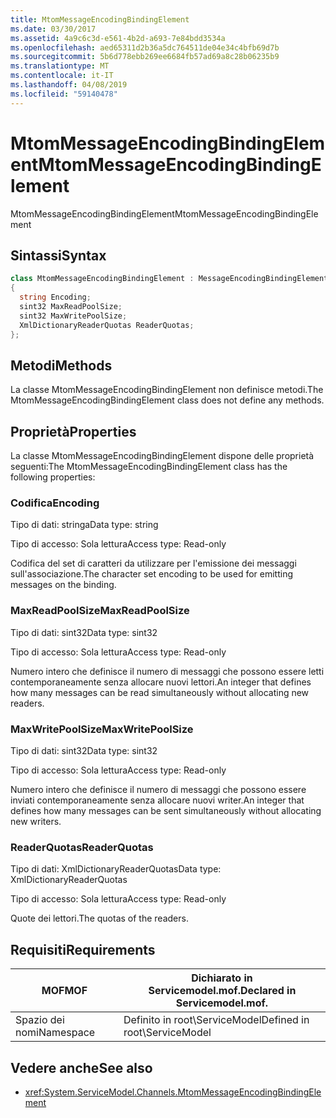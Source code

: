 ```yaml
---
title: MtomMessageEncodingBindingElement
ms.date: 03/30/2017
ms.assetid: 4a9c6c3d-e561-4b2d-a693-7e84bdd3534a
ms.openlocfilehash: aed65311d2b36a5dc764511de04e34c4bfb69d7b
ms.sourcegitcommit: 5b6d778ebb269ee6684fb57ad69a8c28b06235b9
ms.translationtype: MT
ms.contentlocale: it-IT
ms.lasthandoff: 04/08/2019
ms.locfileid: "59140478"
---
```

# <a name="mtommessageencodingbindingelement"></a><span data-ttu-id="fcee6-102">MtomMessageEncodingBindingElement</span><span class="sxs-lookup"><span data-stu-id="fcee6-102">MtomMessageEncodingBindingElement</span></span>
<span data-ttu-id="fcee6-103">MtomMessageEncodingBindingElement</span><span class="sxs-lookup"><span data-stu-id="fcee6-103">MtomMessageEncodingBindingElement</span></span>  
  
## <a name="syntax"></a><span data-ttu-id="fcee6-104">Sintassi</span><span class="sxs-lookup"><span data-stu-id="fcee6-104">Syntax</span></span>  
  
```csharp
class MtomMessageEncodingBindingElement : MessageEncodingBindingElement  
{  
  string Encoding;  
  sint32 MaxReadPoolSize;  
  sint32 MaxWritePoolSize;  
  XmlDictionaryReaderQuotas ReaderQuotas;  
};  
```  
  
## <a name="methods"></a><span data-ttu-id="fcee6-105">Metodi</span><span class="sxs-lookup"><span data-stu-id="fcee6-105">Methods</span></span>  
 <span data-ttu-id="fcee6-106">La classe MtomMessageEncodingBindingElement non definisce metodi.</span><span class="sxs-lookup"><span data-stu-id="fcee6-106">The MtomMessageEncodingBindingElement class does not define any methods.</span></span>  
  
## <a name="properties"></a><span data-ttu-id="fcee6-107">Proprietà</span><span class="sxs-lookup"><span data-stu-id="fcee6-107">Properties</span></span>  
 <span data-ttu-id="fcee6-108">La classe MtomMessageEncodingBindingElement dispone delle proprietà seguenti:</span><span class="sxs-lookup"><span data-stu-id="fcee6-108">The MtomMessageEncodingBindingElement class has the following properties:</span></span>  
  
### <a name="encoding"></a><span data-ttu-id="fcee6-109">Codifica</span><span class="sxs-lookup"><span data-stu-id="fcee6-109">Encoding</span></span>  
 <span data-ttu-id="fcee6-110">Tipo di dati: stringa</span><span class="sxs-lookup"><span data-stu-id="fcee6-110">Data type: string</span></span>  
  
 <span data-ttu-id="fcee6-111">Tipo di accesso: Sola lettura</span><span class="sxs-lookup"><span data-stu-id="fcee6-111">Access type: Read-only</span></span>  
  
 <span data-ttu-id="fcee6-112">Codifica del set di caratteri da utilizzare per l'emissione dei messaggi sull'associazione.</span><span class="sxs-lookup"><span data-stu-id="fcee6-112">The character set encoding to be used for emitting messages on the binding.</span></span>  
  
### <a name="maxreadpoolsize"></a><span data-ttu-id="fcee6-113">MaxReadPoolSize</span><span class="sxs-lookup"><span data-stu-id="fcee6-113">MaxReadPoolSize</span></span>  
 <span data-ttu-id="fcee6-114">Tipo di dati: sint32</span><span class="sxs-lookup"><span data-stu-id="fcee6-114">Data type: sint32</span></span>  
  
 <span data-ttu-id="fcee6-115">Tipo di accesso: Sola lettura</span><span class="sxs-lookup"><span data-stu-id="fcee6-115">Access type: Read-only</span></span>  
  
 <span data-ttu-id="fcee6-116">Numero intero che definisce il numero di messaggi che possono essere letti contemporaneamente senza allocare nuovi lettori.</span><span class="sxs-lookup"><span data-stu-id="fcee6-116">An integer that defines how many messages can be read simultaneously without allocating new readers.</span></span>  
  
### <a name="maxwritepoolsize"></a><span data-ttu-id="fcee6-117">MaxWritePoolSize</span><span class="sxs-lookup"><span data-stu-id="fcee6-117">MaxWritePoolSize</span></span>  
 <span data-ttu-id="fcee6-118">Tipo di dati: sint32</span><span class="sxs-lookup"><span data-stu-id="fcee6-118">Data type: sint32</span></span>  
  
 <span data-ttu-id="fcee6-119">Tipo di accesso: Sola lettura</span><span class="sxs-lookup"><span data-stu-id="fcee6-119">Access type: Read-only</span></span>  
  
 <span data-ttu-id="fcee6-120">Numero intero che definisce il numero di messaggi che possono essere inviati contemporaneamente senza allocare nuovi writer.</span><span class="sxs-lookup"><span data-stu-id="fcee6-120">An integer that defines how many messages can be sent simultaneously without allocating new writers.</span></span>  
  
### <a name="readerquotas"></a><span data-ttu-id="fcee6-121">ReaderQuotas</span><span class="sxs-lookup"><span data-stu-id="fcee6-121">ReaderQuotas</span></span>  
 <span data-ttu-id="fcee6-122">Tipo di dati: XmlDictionaryReaderQuotas</span><span class="sxs-lookup"><span data-stu-id="fcee6-122">Data type: XmlDictionaryReaderQuotas</span></span>  
  
 <span data-ttu-id="fcee6-123">Tipo di accesso: Sola lettura</span><span class="sxs-lookup"><span data-stu-id="fcee6-123">Access type: Read-only</span></span>  
  
 <span data-ttu-id="fcee6-124">Quote dei lettori.</span><span class="sxs-lookup"><span data-stu-id="fcee6-124">The quotas of the readers.</span></span>  
  
## <a name="requirements"></a><span data-ttu-id="fcee6-125">Requisiti</span><span class="sxs-lookup"><span data-stu-id="fcee6-125">Requirements</span></span>  
  
|<span data-ttu-id="fcee6-126">MOF</span><span class="sxs-lookup"><span data-stu-id="fcee6-126">MOF</span></span>|<span data-ttu-id="fcee6-127">Dichiarato in Servicemodel.mof.</span><span class="sxs-lookup"><span data-stu-id="fcee6-127">Declared in Servicemodel.mof.</span></span>|  
|---------|-----------------------------------|  
|<span data-ttu-id="fcee6-128">Spazio dei nomi</span><span class="sxs-lookup"><span data-stu-id="fcee6-128">Namespace</span></span>|<span data-ttu-id="fcee6-129">Definito in root\ServiceModel</span><span class="sxs-lookup"><span data-stu-id="fcee6-129">Defined in root\ServiceModel</span></span>|  
  
## <a name="see-also"></a><span data-ttu-id="fcee6-130">Vedere anche</span><span class="sxs-lookup"><span data-stu-id="fcee6-130">See also</span></span>

- <xref:System.ServiceModel.Channels.MtomMessageEncodingBindingElement>
